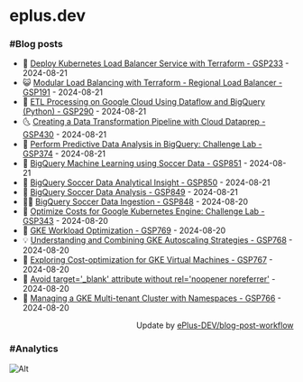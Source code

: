 # eplus.dev

### #Blog posts

<!-- BLOG-POST-LIST:START -->
 - 🧰 [Deploy Kubernetes Load Balancer Service with Terraform - GSP233](https://eplus.dev/deploy-kubernetes-load-balancer-service-with-terraform-gsp233) - 2024-08-21
 - 😺 [Modular Load Balancing with Terraform - Regional Load Balancer - GSP191](https://eplus.dev/modular-load-balancing-with-terraform-regional-load-balancer-gsp191) - 2024-08-21
 - 🗽 [ETL Processing on Google Cloud Using Dataflow and BigQuery &lpar;Python&rpar; - GSP290](https://eplus.dev/etl-processing-on-google-cloud-using-dataflow-and-bigquery-python-gsp290) - 2024-08-21
 - 🌜 [Creating a Data Transformation Pipeline with Cloud Dataprep - GSP430](https://eplus.dev/creating-a-data-transformation-pipeline-with-cloud-dataprep-gsp430) - 2024-08-21
 - 📝 [Perform Predictive Data Analysis in BigQuery: Challenge Lab - GSP374](https://eplus.dev/perform-predictive-data-analysis-in-bigquery-challenge-lab-gsp374) - 2024-08-21
 - 🚀 [BigQuery Machine Learning using Soccer Data - GSP851](https://eplus.dev/bigquery-machine-learning-using-soccer-data-gsp851) - 2024-08-21
 - 💼 [BigQuery Soccer Data Analytical Insight - GSP850](https://eplus.dev/bigquery-soccer-data-analytical-insight-gsp850) - 2024-08-21
 - 🦣 [BigQuery Soccer Data Analysis - GSP849](https://eplus.dev/bigquery-soccer-data-analysis-gsp849) - 2024-08-21
 - 👨‍🏫 [BigQuery Soccer Data Ingestion - GSP848](https://eplus.dev/bigquery-soccer-data-ingestion-gsp848) - 2024-08-20
 - 🔭 [Optimize Costs for Google Kubernetes Engine: Challenge Lab - GSP343](https://eplus.dev/optimize-costs-for-google-kubernetes-engine-challenge-lab-gsp343) - 2024-08-20
 - 🤡 [GKE Workload Optimization - GSP769](https://eplus.dev/gke-workload-optimization-gsp769) - 2024-08-20
 - 💡 [Understanding and Combining GKE Autoscaling Strategies - GSP768](https://eplus.dev/understanding-and-combining-gke-autoscaling-strategies-gsp768) - 2024-08-20
 - 🦣 [Exploring Cost-optimization for GKE Virtual Machines - GSP767](https://eplus.dev/exploring-cost-optimization-for-gke-virtual-machines-gsp767) - 2024-08-20
 - 💪 [Avoid target=&#39;_blank&#39; attribute without rel=&#39;noopener noreferrer&#39;](https://eplus.dev/avoid-targetblank-attribute-without-relnoopener-noreferrer) - 2024-08-20
 - 🤡 [Managing a GKE Multi-tenant Cluster with Namespaces - GSP766](https://eplus.dev/managing-a-gke-multi-tenant-cluster-with-namespaces-gsp766) - 2024-08-20<!-- BLOG-POST-LIST:END -->

<div align="right">
  Update by <a target="_blank"
    href="https://github.com/ePlus-DEV/blog-post-workflow">ePlus-DEV/blog-post-workflow</a>
</div>

### #Analytics
![Alt](https://repobeats.axiom.co/api/embed/9990f7cddfbad8d834990b10ccad05f81ac1096f.svg "Repobeats analytics image")
